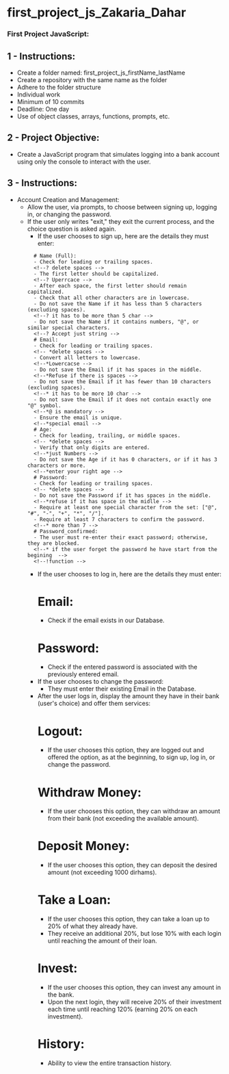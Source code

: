 # first_project_js_Zakaria_Dahar
### First Project JavaScript:

## 1 - Instructions:
- Create a folder named: first_project_js_firstName_lastName
- Create a repository with the same name as the folder
- Adhere to the folder structure
- Individual work
- Minimum of 10 commits
- Deadline: One day
- Use of object classes, arrays, functions, prompts, etc.

## 2 - Project Objective:
- Create a JavaScript program that simulates logging into a bank account using only the console to interact with the user.

## 3 - Instructions:
- Account Creation and Management:
    + Allow the user, via prompts, to choose between signing up, logging in, or changing the password.
    <!--*prompt for the user to choose between login and signing up and password -->
    + If the user only writes "exit," they exit the current process, and the choice question is asked again.
        * If the user chooses to sign up, here are the details they must enter:
        <!--&&the user information have to be saved in an object that is an instance of a class called user -->
            # Name (Full):
            - Check for leading or trailing spaces. 
            <!--? delete spaces -->
            - The first letter should be capitalized.
            <!--? Uperrcace -->
            - After each space, the first letter should remain capitalized.
            - Check that all other characters are in lowercase.
            - Do not save the Name if it has less than 5 characters (excluding spaces).
            <!--? it has to be more than 5 char -->
            - Do not save the Name if it contains numbers, "@", or similar special characters.
            <!--? Accept just string -->
            # Email:
            - Check for leading or trailing spaces.
            <!-- *delete spaces -->
            - Convert all letters to lowercase.
            <!--*Lowercacse -->
            - Do not save the Email if it has spaces in the middle.
            <!--*Refuse if there is spaces -->
            - Do not save the Email if it has fewer than 10 characters (excluding spaces).
            <!--* it has to be more 10 char -->
            - Do not save the Email if it does not contain exactly one "@" symbol.
            <!--*@ is mandatory -->
            - Ensure the email is unique.
            <!--*special email -->
            # Age:
            - Check for leading, trailing, or middle spaces.
            <!-- *delete spaces -->
            - Verify that only digits are entered.
            <!--*just Numbers -->
            - Do not save the Age if it has 0 characters, or if it has 3 characters or more.
            <!--*enter your right age -->
            # Password:
            - Check for leading or trailing spaces.
            <!-- *delete spaces -->
            - Do not save the Password if it has spaces in the middle.
            <!--*refuse if it has space in the midlle -->
            - Require at least one special character from the set: ["@", "#", "-", "+", "*", "/"].
            - Require at least 7 characters to confirm the password.
            <!--* more than 7 -->
            # Password_confirmed:
            - The user must re-enter their exact password; otherwise, they are blocked.
            <!--* if the user forget the password he have start from the begining  -->
            <!--!function -->
        * If the user chooses to log in, here are the details they must enter:
            # Email:
            - Check if the email exists in our Database.
            <!--*check if the email already exist  -->
            # Password:
            - Check if the entered password is associated with the previously entered email.
            <!-- -->
        * If the user chooses to change the password:
            - They must enter their existing Email in the Database.
        * After the user logs in, display the amount they have in their bank (user's choice) and offer them services:
            # Logout:
            - If the user chooses this option, they are logged out and offered the option, as at the beginning, to sign up, log in, or change the password.
            <!--*ila l user diconecta ki3awd yban lih kolchi mn lwel  --> 
            <!-- !function -->
            # Withdraw Money:
            - If the user chooses this option, they can withdraw an amount from their bank (not exceeding the available amount).
            <!--*the user take -->
            # Deposit Money:
            - If the user chooses this option, they can deposit the desired amount (not exceeding 1000 dirhams).
            <!--*the user give -->
            # Take a Loan:
            - If the user chooses this option, they can take a loan up to 20% of what they already have.
            - They receive an additional 20%, but lose 10% with each login until reaching the amount of their loan.
            # Invest:
            - If the user chooses this option, they can invest any amount in the bank.
            - Upon the next login, they will receive 20% of their investment each time until reaching 120% (earning 20% on each investment).
            # History:
            - Ability to view the entire transaction history.
